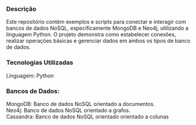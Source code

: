 ### Descrição

Este repositório contém exemplos e scripts para conectar e interagir com bancos de dados NoSQL, especificamente MongoDB e Neo4j, utilizando a linguagem Python. O projeto demonstra como estabelecer conexões, realizar operações básicas e gerenciar dados em ambos os tipos de banco de dados.

### Tecnologias Utilizadas
Linguagem: Python <br>

### Bancos de Dados: 
MongoDB: Banco de dados NoSQL orientado a documentos. <br>
Neo4j: Banco de dados NoSQL orientado a grafos.<br>
Cassandra: Banco de dados NoSQL orientado orientado a colunas<br>
